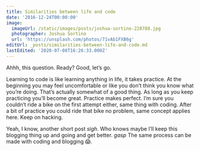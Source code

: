 ```yaml
---
title: Similarities between life and code
date: '2016-12-24T00:00:00'
image:
  imageUrl: /static/images/posts/joshua-sortino-228788.jpg
  photographer: Joshua Sortino
  url: 'https://unsplash.com/photos/71vAb1FXB6g'
editUrl: _posts/similarities-between-life-and-code.md
lastEdited: '2020-07-08T16:26:33.000Z'
---
```


Ahhh, this question. Ready? Good, let’s go.

Learning to code is like learning anything in life, it takes practice. At the
beginning you may feel uncomfortable or like you don’t think you know what
you’re doing. That’s actually somewhat of a good thing. As long as you keep
practicing you’ll become great. Practice makes perfect. I’m sure you couldn’t
ride a bike on the first attempt either, same thing with coding. After a bit of
practice you could ride that bike no problem, same concept applies here. Keep on
hacking.

Yeah, I know, another short post _sigh_. Who knows maybe I’ll keep this blogging
thing up and going and get better. _gasp_ The same process can be made with
coding and blogging 😱.
